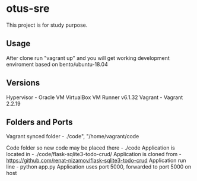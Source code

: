 # otus-sre
This project is for study purpose.

## Usage
After clone run "vagrant up" and you will get working development enviroment based on bento/ubuntu-18.04

## Versions
Hypervisor - Oracle VM VirtualBox VM Runner v6.1.32
Vagrant - Vagrant 2.2.19

## Folders and Ports
Vagrant synced folder - ./code", "/home/vagrant/code

Code folder so new code may be placed there - ./code
Application is located in - ./code/flask-sqlite3-todo-crud/
Application is cloned from - https://github.com/renat-nizamov/flask-sqlite3-todo-crud
Application run line - python app.py
Application uses port 5000, forwarded to port 5000 on host
